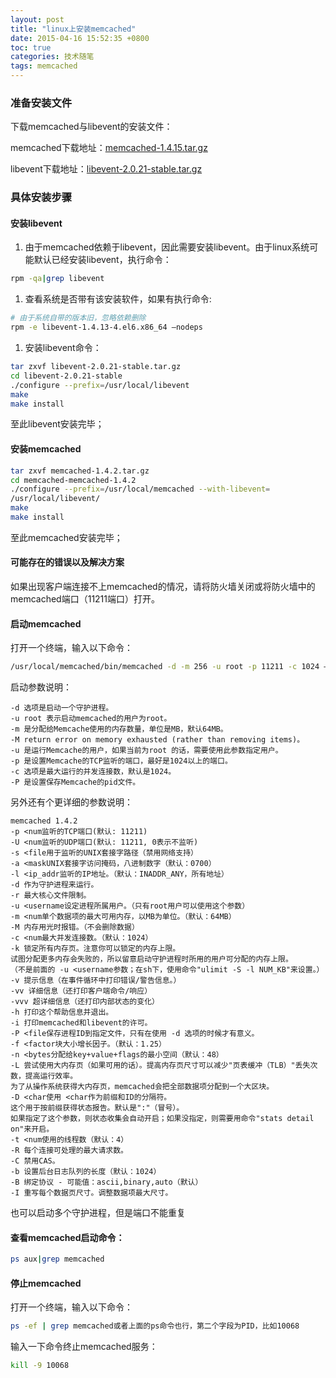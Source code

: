 ```yaml
---
layout: post
title: "linux上安装memcached"
date: 2015-04-16 15:52:35 +0800
toc: true
categories: 技术随笔
tags: memcached
---
```


### 准备安装文件

下载memcached与libevent的安装文件：

memcached下载地址：[memcached-1.4.15.tar.gz](http://memcached.googlecode.com/files/memcached-1.4.15.tar.gz)

libevent下载地址：[libevent-2.0.21-stable.tar.gz](https://github.com/downloads/libevent/libevent/libevent-2.0.21-stable.tar.gz)

### 具体安装步骤

#### 安装libevent

1. 由于memcached依赖于libevent，因此需要安装libevent。由于linux系统可能默认已经安装libevent，执行命令：
``` bash
rpm -qa|grep libevent 
```
1. 查看系统是否带有该安装软件，如果有执行命令:
``` bash
# 由于系统自带的版本旧，忽略依赖删除
rpm -e libevent-1.4.13-4.el6.x86_64 –nodeps
```
1. 安装libevent命令：<!--more-->
``` bash
tar zxvf libevent-2.0.21-stable.tar.gz
cd libevent-2.0.21-stable
./configure --prefix=/usr/local/libevent
make
make install
```
至此libevent安装完毕；

#### 安装memcached

``` bash
tar zxvf memcached-1.4.2.tar.gz
cd memcached-memcached-1.4.2
./configure --prefix=/usr/local/memcached --with-libevent=
/usr/local/libevent/
make
make install
```
至此memcached安装完毕；

#### 可能存在的错误以及解决方案

如果出现客户端连接不上memcached的情况，请将防火墙关闭或将防火墙中的memcached端口（11211端口）打开。

#### 启动memcached

打开一个终端，输入以下命令：
``` bash
/usr/local/memcached/bin/memcached -d -m 256 -u root -p 11211 -c 1024 –P /tmp/memcached.pid
```
启动参数说明：
```
-d 选项是启动一个守护进程。
-u root 表示启动memcached的用户为root。
-m 是分配给Memcache使用的内存数量，单位是MB，默认64MB。
-M return error on memory exhausted (rather than removing items)。
-u 是运行Memcache的用户，如果当前为root 的话，需要使用此参数指定用户。
-p 是设置Memcache的TCP监听的端口，最好是1024以上的端口。
-c 选项是最大运行的并发连接数，默认是1024。
-P 是设置保存Memcache的pid文件。
```

另外还有个更详细的参数说明：
```
memcached 1.4.2
-p <num监听的TCP端口(默认: 11211)
-U <num监听的UDP端口(默认: 11211, 0表示不监听)
-s <file用于监听的UNIX套接字路径（禁用网络支持）
-a <maskUNIX套接字访问掩码，八进制数字（默认：0700）
-l <ip_addr监听的IP地址。（默认：INADDR_ANY，所有地址）
-d 作为守护进程来运行。
-r 最大核心文件限制。
-u <username设定进程所属用户。（只有root用户可以使用这个参数）
-m <num单个数据项的最大可用内存，以MB为单位。（默认：64MB）
-M 内存用光时报错。（不会删除数据）
-c <num最大并发连接数。（默认：1024）
-k 锁定所有内存页。注意你可以锁定的内存上限。
试图分配更多内存会失败的，所以留意启动守护进程时所用的用户可分配的内存上限。
（不是前面的 -u <username参数；在sh下，使用命令"ulimit -S -l NUM_KB"来设置。）
-v 提示信息（在事件循环中打印错误/警告信息。）
-vv 详细信息（还打印客户端命令/响应）
-vvv 超详细信息（还打印内部状态的变化）
-h 打印这个帮助信息并退出。
-i 打印memcached和libevent的许可。
-P <file保存进程ID到指定文件，只有在使用 -d 选项的时候才有意义。
-f <factor块大小增长因子。（默认：1.25）
-n <bytes分配给key+value+flags的最小空间（默认：48）
-L 尝试使用大内存页（如果可用的话）。提高内存页尺寸可以减少"页表缓冲（TLB）"丢失次数，提高运行效率。
为了从操作系统获得大内存页，memcached会把全部数据项分配到一个大区块。
-D <char使用 <char作为前缀和ID的分隔符。
这个用于按前缀获得状态报告。默认是":"（冒号）。
如果指定了这个参数，则状态收集会自动开启；如果没指定，则需要用命令"stats detail on"来开启。
-t <num使用的线程数（默认：4）
-R 每个连接可处理的最大请求数。
-C 禁用CAS。
-b 设置后台日志队列的长度（默认：1024）
-B 绑定协议 - 可能值：ascii,binary,auto（默认）
-I 重写每个数据页尺寸。调整数据项最大尺寸。
```

也可以启动多个守护进程，但是端口不能重复

#### 查看memcached启动命令：
``` bash
ps aux|grep memcached
```
#### 停止memcached

打开一个终端，输入以下命令：
``` bash
ps -ef | grep memcached或者上面的ps命令也行，第二个字段为PID，比如10068
```
输入一下命令终止memcached服务：
``` bash
kill -9 10068
```
